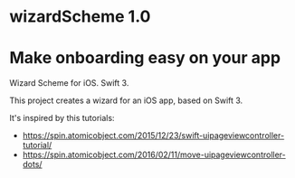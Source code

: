 # wizardScheme 1.0
# Make onboarding easy on your app

Wizard Scheme for iOS. Swift 3. 

This project creates a wizard for an iOS app, based on Swift 3.

It's inspired by this tutorials:
  - https://spin.atomicobject.com/2015/12/23/swift-uipageviewcontroller-tutorial/
  - https://spin.atomicobject.com/2016/02/11/move-uipageviewcontroller-dots/
